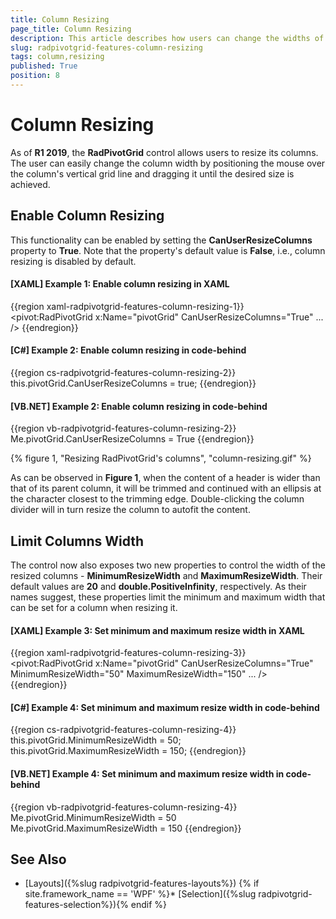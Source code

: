```yaml
---
title: Column Resizing
page_title: Column Resizing
description: This article describes how users can change the widths of the columns in the RadPivotGrid control via the CanUserResizeColumns property.
slug: radpivotgrid-features-column-resizing
tags: column,resizing
published: True
position: 8
---
```


# Column Resizing 

As of **R1 2019**, the **RadPivotGrid** control allows users to resize its columns. The user can easily change the column width by positioning the mouse over the column's vertical grid line and dragging it until the desired size is achieved.

## Enable Column Resizing

This functionality can be enabled by setting the **CanUserResizeColumns** property to **True**. Note that the property's default value is **False**, i.e., column resizing is disabled by default.

#### __[XAML] Example 1: Enable column resizing in XAML__

{{region xaml-radpivotgrid-features-column-resizing-1}}
    <pivot:RadPivotGrid x:Name="pivotGrid" CanUserResizeColumns="True" ... />
{{endregion}}

#### __[C#] Example 2: Enable column resizing in code-behind__

{{region cs-radpivotgrid-features-column-resizing-2}}
    this.pivotGrid.CanUserResizeColumns = true;
{{endregion}}

#### __[VB.NET] Example 2: Enable column resizing in code-behind__

{{region vb-radpivotgrid-features-column-resizing-2}}
    Me.pivotGrid.CanUserResizeColumns = True
{{endregion}}

{% figure 1, "Resizing RadPivotGrid's columns", "column-resizing.gif" %}

As can be observed in **Figure 1**, when the content of a header is wider than that of its parent column, it will be trimmed and continued with an ellipsis at the character closest to the trimming edge. Double-clicking the column divider will in turn resize the column to autofit the content.

## Limit Columns Width

The control now also exposes two new properties to control the width of the resized columns - **MinimumResizeWidth** and **MaximumResizeWidth**. Their default values are **20** and **double.PositiveInfinity**, respectively. As their names suggest, these properties limit the minimum and maximum width that can be set for a column when resizing it.

#### __[XAML] Example 3: Set minimum and maximum resize width in XAML__

{{region xaml-radpivotgrid-features-column-resizing-3}}
    <pivot:RadPivotGrid x:Name="pivotGrid" CanUserResizeColumns="True"
                        MinimumResizeWidth="50" MaximumResizeWidth="150" ... />
{{endregion}}

#### __[C#] Example 4: Set minimum and maximum resize width in code-behind__

{{region cs-radpivotgrid-features-column-resizing-4}}
    this.pivotGrid.MinimumResizeWidth = 50;
    this.pivotGrid.MaximumResizeWidth = 150;
{{endregion}}

#### __[VB.NET] Example 4: Set minimum and maximum resize width in code-behind__

{{region vb-radpivotgrid-features-column-resizing-4}}
    Me.pivotGrid.MinimumResizeWidth = 50
	Me.pivotGrid.MaximumResizeWidth = 150
{{endregion}}

## See Also

* [Layouts]({%slug radpivotgrid-features-layouts%})
{% if site.framework_name == 'WPF' %}* [Selection]({%slug radpivotgrid-features-selection%}){% endif %}
